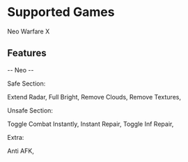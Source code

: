 #  Supported Games

Neo Warfare X

## Features

-- Neo --

Safe Section:

Extend Radar,
Full Bright,
Remove Clouds,
Remove Textures,

Unsafe Section:

Toggle Combat Instantly,
Instant Repair,
Toggle Inf Repair,

Extra:

Anti AFK,
